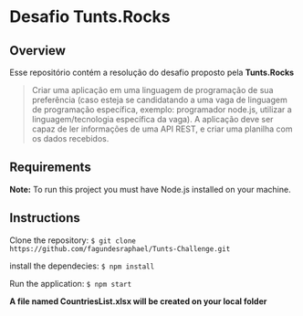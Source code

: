 # Desafio Tunts.Rocks

## Overview

Esse repositório contém a resolução do desafio proposto pela <b>Tunts.Rocks</b>
<br>

> Criar uma aplicação em uma linguagem de programação de sua preferência (caso esteja se
> candidatando a uma vaga de linguagem de programação específica, exemplo: programador
> node.js, utilizar a linguagem/tecnologia específica da vaga). A aplicação deve ser capaz de ler
> informações de uma API REST, e criar uma planilha com os dados recebidos.

## Requirements

**Note:** To run this project you must have Node.js installed on your machine.

## Instructions

Clone the repository:
`$ git clone https://github.com/fagundesraphael/Tunts-Challenge.git`

install the dependecies:
`$ npm install`

Run the application:
`$ npm start`

<b>A file named CountriesList.xlsx will be created on your local folder</b>
